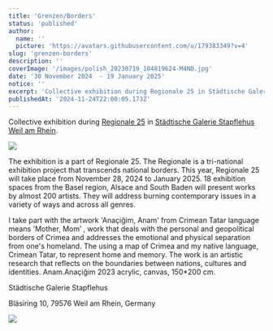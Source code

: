 ```yaml
---
title: 'Grenzen/Borders'
status: 'published'
author:
  name: ''
  picture: 'https://avatars.githubusercontent.com/u/179383349?v=4'
slug: 'grenzen-borders'
description: ''
coverImage: '/images/polish_20230719_104819624-M4ND.jpg'
date: '30 November 2024  - 19 January 2025'
notice: ''
excerpt: 'Collective exhibition during Regionale 25 in Städtische Galerie Stapflehus Weil am Rhein'
publishedAt: '2024-11-24T22:00:05.173Z'
---
```


Collective exhibition during [Regionale 25](https://regionale.org/) in [Städtische Galerie Stapflehus Weil am Rhein](https://www.stapflehus.de/ausstellung/aktuell/a.htm).

![](/images/grenzen-E0OD.jpg)

The exhibition is a part of Regionale 25. The Regionale is a tri-national exhibition project that transcends national borders. This year, Regionale 25 will take place from November 28, 2024 to January 2025. 18 exhibition spaces from the Basel region, Alsace and South Baden will present works by almost 200 artists. They will address burning contemporary issues in a variety of ways and across all genres.

I take part with the artwork 'Anaçiğim, Anam' from Crimean Tatar language means 'Mother, Mom’ , work that deals with the personal and geopolitical borders of Crimea and addresses the emotional and physical separation from one's homeland. The using a map of Crimea and my native language, Crimean Tatar, to represent home and memory. The work is an artistic research that reflects on the boundaries between nations, cultures and identities. Anam.Anaçiğim 2023 acrylic, canvas, 150\*200 cm.

Städtische Galerie Stapflehus

Bläsiring 10, 79576 Weil am Rhein, Germany

![](/images/anam.weil-am-rhein-kyNj.jpg)